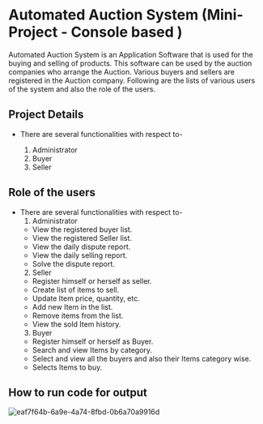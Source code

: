 # Automated Auction System (Mini-Project - Console based )

Automated Auction System is an Application Software that is used for the buying and selling of products. This software can be used by the auction companies  who arrange the Auction. Various buyers and sellers are registered in the Auction company. Following are the lists of various users of the system and also the role of the users.
## Project  Details

 - There are several functionalities with respect to-

   1. Administrator
   2. Buyer
   3. Seller


## Role of the users

 - There are several functionalities with respect to-
   1. Administrator
    - View the registered buyer list.
    - View the registered Seller list.
    - View the daily dispute report.
    - View the daily selling report.
    - Solve the dispute report.
   2. Seller
    - Register himself or herself as seller.
    - Create list of items to sell.
    - Update Item price, quantity, etc.
    - Add new Item in the list.
    - Remove items from the list.
    - View the sold Item history.
   3. Buyer
    - Register himself or herself as Buyer.
    - Search and view Items by category.
    - Select and view all the buyers and also their Items category wise.
    - Selects Items to buy.
    
## How to run code for output

![eaf7f64b-6a9e-4a74-8fbd-0b6a70a9916d](https://user-images.githubusercontent.com/101566760/193450687-f043e684-f880-480b-9619-884eda5c7c0d.jpg)



    

